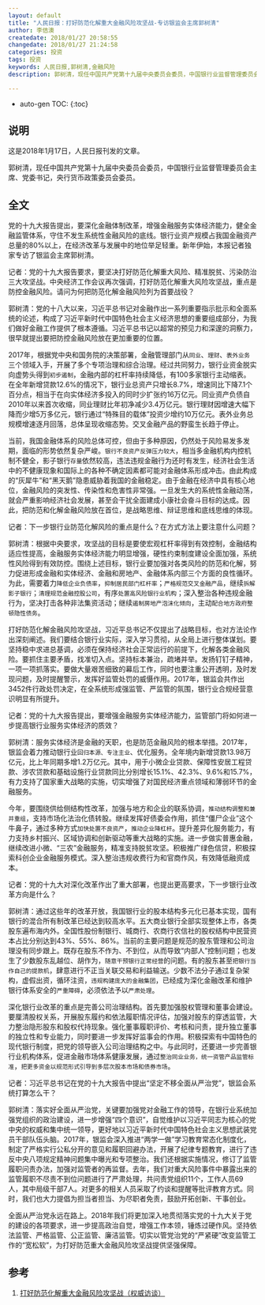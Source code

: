 ```yaml
---
layout: default
title: "人民日报：打好防范化解重大金融风险攻坚战-专访银监会主席郭树清"
author: 李佶澳
createdate: 2018/01/27 20:58:55
changedate: 2018/01/27 21:24:58
categories: 投资
tags: 投资
keywords: 人民日报,郭树清,金融风险
description: 郭树清，现任中国共产党第十九届中央委员会委员，中国银行业监督管理委员会主席、党委书记，央行货币政策委员会委员。

---
```


* auto-gen TOC:
{:toc}

## 说明

这是2018年1月17日，人民日报刊发的文章。

郭树清，现任中国共产党第十九届中央委员会委员，中国银行业监督管理委员会主席、党委书记，央行货币政策委员会委员。

## 全文

党的十九大报告提出，要深化金融体制改革，增强金融服务实体经济能力，健全金融监管体系，守住不发生系统性金融风险的底线。银行业资产规模占我国金融资产总量的80%以上，在经济改革与发展中的地位举足轻重。新年伊始，本报记者独家专访了银监会主席郭树清。

记者：党的十九大报告要求，要坚决打好防范化解重大风险、精准脱贫、污染防治三大攻坚战。中央经济工作会议再次强调，打好防范化解重大风险攻坚战，重点是防控金融风险。请问为何把防范化解金融风险列为首要战役？

郭树清：党的十八大以来，习近平总书记对金融作出一系列重要指示批示和全面系统的论述，构成了习近平新时代中国特色社会主义经济思想的重要组成部分，为我们做好金融工作提供了根本遵循。习近平总书记以超常的预见力和深邃的洞察力，很早就提出要把防控金融风险放在更加重要的位置。

2017年，根据党中央和国务院的决策部署，金融管理部门从`同业`、`理财`、`表外业务`三个领域入手，开展了多个专项治理和综合治理。经过共同努力，银行业资金脱实向虚势头得到`初步遏制`，金融内部的杠杆率持续降低，有100多家银行主动缩表。在全年新增贷款12.6%的情况下，银行业总资产只增长8.7%，增速同比下降7.1个百分点，相当于在向实体经济多投入的同时少扩张约16万亿元。同业资产负债自2010年以来首次收缩，同业理财比年初净减少3.4万亿元。银行理财因增速大幅下降而少增5万多亿元，银行通过“特殊目的载体”投资少增约10万亿元。表外业务总规模增速逐月回落，总体呈现收缩态势。交叉金融产品的野蛮生长趋于停止。

当前，我国金融体系的风险总体可控，但由于多种原因，仍然处于风险易发多发期，面临的形势依然复杂严峻。`银行不良资产反弹压力较大`，相当多金融机构内控机制不健全，影子银行`存量`依然较高，违法违规金融行为还时有发生，经济社会生活中的不健康现象和国际上的各种不确定因素都可能对金融体系形成冲击。由此构成的“灰犀牛”和“黑天鹅”隐患威胁着我国的金融稳定。由于金融在经济中具有核心地位，金融风险的突发性、传染性和危害性非常强。一旦发生大的系统性金融动荡，就会严重影响经济社会发展，甚至会干扰全面建成小康社会奋斗目标的达成。因此，把防范和化解金融风险放在首位，是战略思维、辩证思维和底线思维的体现。

记者：下一步银行业防范化解风险的重点是什么？在方式方法上要注意什么问题？

郭树清：根据中央要求，攻坚战的目标是要使宏观杠杆率得到有效控制，金融结构适应性提高，金融服务实体经济能力明显增强，硬性约束制度建设全面加强，系统性风险得到有效防控。围绕上述目标，银行业要加强对各类风险的防范和化解，努力促进形成金融和实体经济、金融和房地产、金融体系内部三个方面的良性循环。为此，需要着力`降低企业负债率`，`抑制居民部门杠杆率`；`严格规范交叉金融产品`，继续`拆解影子银行`；`清理规范金融控股公司`，有序`处置高风险银行业机构`；深入整治各种违规金融行为，坚决打击各种非法集资活动；继续`遏制房地产泡沫化倾向`，主动`配合地方政府整顿隐性债务`。

打好防范化解金融风险攻坚战，习近平总书记不仅提出了战略目标，也对方法论作出深刻阐述。我们要结合银行业实际，深入学习贯彻，从全局上进行整体谋划。要坚持稳中求进总基调，必须在保持经济社会正常运行的前提下，化解各类金融风险。要抓住主要矛盾，找准切入点。坚持标本兼治，疏堵并举。发扬钉钉子精神，一项一项抓落实。要做大量艰苦细致的幕后工作，同时也要注重公开透明，及时发现问题，及时提醒警示，发挥好监管处罚的威慑作用。2017年，银监会共作出3452件行政处罚决定，在全系统形成强监管、严监管的氛围，银行业合规经营意识明显有所提升。

记者：党的十九大报告提出，要增强金融服务实体经济能力，监管部门将如何进一步提高银行业服务实体经济的质效？

郭树清：服务实体经济是金融的天职，也是防范金融风险的根本举措。2017年，银监会着力推动银行业`回归本源、专注主业`、优化服务。全年境内新增贷款13.98万亿元，比上年同期多增1.2万亿元。其中，用于小微企业贷款、保障性安居工程贷款、涉农贷款和基础设施行业贷款同比分别增长15.1%、42.3%、9.6%和15.7%，有力支持了国家重大战略的实施，切实增强了对国民经济重点领域和薄弱环节的金融服务。

今年，要围绕供给侧结构性改革，加强与地方和企业的联系协调，`推动结构调整和兼并重组`，支持市场化法治化债转股。继续发挥好债委会作用，抓住“僵尸企业”这个牛鼻子，通过多种方式`加快处置不良资产`，`推动企业降杠杆`。提升差异化服务能力，有力支持乡村振兴、区域协调和创新驱动等重大战略的实施。进一步做实普惠金融，继续改进小微、“三农”金融服务，精准支持脱贫攻坚。积极推广绿色信贷，积极探索科创企业金融服务模式。深入整治违规收费行为和官商作风，有效降低融资成本。

记者：党的十九大对深化改革作出了重大部署，也提出更高要求，下一步银行业改革方向是什么？

郭树清：通过这些年的改革开放，我国银行业的股本结构多元化已基本实现，国有银行的混合所有制改革已经达到较高水平。五大商业银行全部实现整体上市，各类股东遍布海内外。全国性股份制银行、城商行、农商行农信社的股权结构中民营资本占比分别达到43%、55%、86%。当前的主要问题是规范的股东管理和公司治理没有同步跟上。既存在股东不作为、不到位，从而导致“内部人”控制问题；也发生了少数股东乱越位、胡作为，`随意干预银行正常经营`的问题。有的股东甚至`把银行当作自己的提款机`，肆意进行不正当关联交易和利益输送。少数不法分子通过复杂架构，虚假出资，循环注资，`违规构建庞大的金融集团`，已经成为深化金融改革和维护银行体系安全的`严重障碍`，必须依法予以`严肃处理`。

深化银行业改革的重点是完善公司治理结构。首先要加强股权管理和董事会建设。要厘清股权关系，开展股东履约和依法履职情况评估，加强对股东的穿透监管，大力整治隐形股东和股权代持现象。强化董事履职评价、考核和问责，提升独立董事的独立性和专业能力，同时要进一步发挥好监事会的作用。积极探索有中国特色的现代银行制度，把党的领导嵌入公司治理结构之中。与此同时，还要进一步完善银行业机构体系，促进金融市场体系健康发展，通过`整治同业业务，统一资管产品监管标准`，`把更多资金以规范形式引导到多层次股本市场和债券市场`。

记者：习近平总书记在党的十九大报告中提出“坚定不移全面从严治党”，银监会系统打算怎么干？

郭树清：落实好全面从严治党，关键要加强党对金融工作的领导，在银行业系统加强党组织的政治建设，进一步增强“四个意识”，自觉维护以习近平同志为核心的党中央的权威和集中统一领导，更好地以习近平新时代中国特色社会主义思想武装党员干部队伍头脑。2017年，银监会深入推进“两学一做”学习教育常态化制度化，制定了严格实行公私分开的意见和履职回避办法，开展了纪律专题教育，进行了违反中央八项规定精神问题集中曝光和专项整治。我们还根据实施情况，修订了监管履职问责办法，加强对监管者的再监督。去年，我们对重大风险事件中暴露出来的监管履职不尽责不到位问题进行了严肃处理，共问责党组织11个，工作人员69人，其中局级干部7人。对更多的相关人员采取了约谈和提醒等批评教育方式。同时，我们也大力提倡为担当者担当、为尽职者免责，鼓励开拓创新、干事创业。

全面从严治党永远在路上。2018年我们将更加深入地贯彻落实党的十九大关于党的建设的各项要求，进一步提高政治自觉，增强工作本领，锤炼过硬作风。坚持依法监管、严格监管、公正监管、廉洁监管。切实以管党治党的“严紧硬”改变监管工作的“宽松软”，为打好防范重大金融风险攻坚战提供坚强保障。

## 参考

1. [打好防范化解重大金融风险攻坚战（权威访谈）][1]

[1]: http://politics.people.com.cn/n1/2018/0117/c1001-29768826.html "打好防范化解重大金融风险攻坚战（权威访谈）" 
